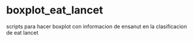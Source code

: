 # boxplot_eat_lancet
scripts para hacer boxplot con informacion de ensanut en la clasificacion de eat lancet
